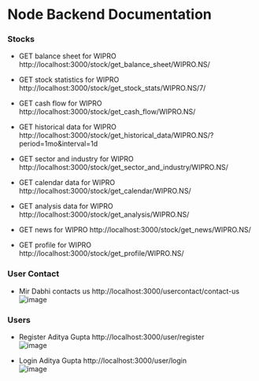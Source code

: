 # Node Backend Documentation

### Stocks

- GET balance sheet for WIPRO
http://localhost:3000/stock/get_balance_sheet/WIPRO.NS/

- GET stock statistics for WIPRO
http://localhost:3000/stock/get_stock_stats/WIPRO.NS/7/

- GET cash flow for WIPRO
http://localhost:3000/stock/get_cash_flow/WIPRO.NS/

- GET historical data for WIPRO
http://localhost:3000/stock/get_historical_data/WIPRO.NS/?period=1mo&interval=1d

- GET sector and industry for WIPRO
http://localhost:3000/stock/get_sector_and_industry/WIPRO.NS/

- GET calendar data for WIPRO
http://localhost:3000/stock/get_calendar/WIPRO.NS/

- GET analysis data for WIPRO
http://localhost:3000/stock/get_analysis/WIPRO.NS/

- GET news for WIPRO
http://localhost:3000/stock/get_news/WIPRO.NS/

- GET profile for WIPRO
http://localhost:3000/stock/get_profile/WIPRO.NS/

### User Contact

- Mir Dabhi contacts us
http://localhost:3000/usercontact/contact-us <br>
![image](https://github.com/user-attachments/assets/fb906584-4366-4c77-90f4-57c3cf3c82ec)


### Users

- Register Aditya Gupta
http://localhost:3000/user/register <br>
![image](https://github.com/user-attachments/assets/6c69638b-a6a0-4b88-9fc5-ca1dbd1ab143)


- Login Aditya Gupta
http://localhost:3000/user/login <br>
![image](https://github.com/user-attachments/assets/7720c419-dead-4ad9-960b-9c6594c62943)

